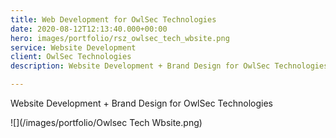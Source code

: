 ```yaml
---
title: Web Development for OwlSec Technologies
date: 2020-08-12T12:13:40.000+00:00
hero: images/portfolio/rsz_owlsec_tech_wbsite.png
service: Website Development
client: OwlSec Technologies
description: Website Development + Brand Design for OwlSec Technologies

---
```

Website Development + Brand Design for OwlSec Technologies

![](/images/portfolio/Owlsec Tech Wbsite.png)